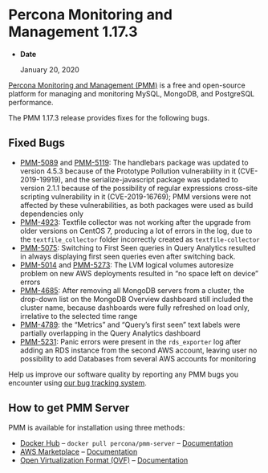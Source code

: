 # Percona Monitoring and Management 1.17.3

* **Date**

    January 20, 2020

[Percona Monitoring and Management (PMM)]({{PMMDOC}}) is a free and open-source platform for managing and monitoring MySQL, MongoDB, and PostgreSQL performance.

The PMM 1.17.3 release provides fixes for the following bugs.

## Fixed Bugs

* [PMM-5089](https://jira.percona.com/browse/PMM-5089) and [PMM-5119](https://jira.percona.com/browse/PMM-5119): The handlebars package was updated to version 4.5.3 because of the Prototype Pollution vulnerability in it (CVE-2019-19919), and the serialize-javascript package was updated to version 2.1.1 because of the possibility of regular expressions cross-site scripting vulnerability in it (CVE-2019-16769); PMM versions were not affected by these vulnerabilities, as both packages were used as build dependencies only
* [PMM-4923](https://jira.percona.com/browse/PMM-4923): Textfile collector was not working after the upgrade from older versions on CentOS 7, producing a lot of errors in the log, due to the `textfile_collector` folder incorrectly created as `textfile-collector`
* [PMM-5075](https://jira.percona.com/browse/PMM-5075): Switching to First Seen queries in Query Analytics resulted in always displaying first seen queries even after switching back.
* [PMM-5014](https://jira.percona.com/browse/PMM-5014) and [PMM-5273](https://jira.percona.com/browse/PMM-5273): The LVM logical volumes autoresize problem on new AWS deployments resulted in “no space left on device” errors
* [PMM-4685](https://jira.percona.com/browse/PMM-4685): After removing all MongoDB servers from a cluster, the drop-down list on the MongoDB Overview dashboard still included the cluster name, because dashboards were fully refreshed on load only, irrelative to the selected time range
* [PMM-4789](https://jira.percona.com/browse/PMM-4789): the “Metrics” and “Query’s first seen” text labels were partially overlapping in the Query Analytics dashboard
* [PMM-5231](https://jira.percona.com/browse/PMM-5231): Panic errors were present in the `rds_exporter` log after adding an RDS instance from the second AWS account, leaving user no possibility to add Databases from several AWS accounts for monitoring

Help us improve our software quality by reporting any PMM bugs you encounter using [our bug tracking system](https://jira.percona.com/secure/Dashboard.jspa).

## How to get PMM Server

PMM is available for installation using three methods:

* [Docker Hub](https://hub.docker.com/r/percona/pmm-server/) – `docker pull percona/pmm-server` – [Documentation](../deploy/server/docker.md)
* [AWS Marketplace](https://aws.amazon.com/marketplace/pp/B077J7FYGX) – [Documentation](../deploy/server/ami.md)
* [Open Virtualization Format (OVF)](https://www.percona.com/downloads/pmm/) – [Documentation](../deploy/server/virtual-appliance.md)
